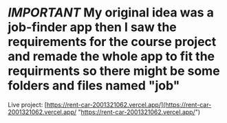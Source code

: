 # *IMPORTANT*  My original idea was a job-finder app then I saw the requirements for the course project and remade the whole app to fit the requirments so there might be some folders and files named "job"
Live project: [https://rent-car-2001321062.vercel.app/](https://rent-car-2001321062.vercel.app/ "https://rent-car-2001321062.vercel.app/")
